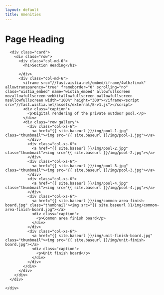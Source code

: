 ```yaml
---
layout: default
title: Amenities
---
```


<div class="container">
  <div class="row">
    <div class="col-md-8 center-block">
      <div class="card header-card">
        <h1>Page Heading</h1>
      </div>
    </div>
    <div class="col-md-12">

      <div class="card">
        <div class="row">
          <div class="col-md-6">
            <h1>Section Heading</h1>

          </div>
          <div class="col-md-6">
            <iframe src="//fast.wistia.net/embed/iframe/4wlhzfivxk" allowtransparency="true" frameborder="0" scrolling="no" class="wistia_embed" name="wistia_embed" allowfullscreen mozallowfullscreen webkitallowfullscreen oallowfullscreen msallowfullscreen width="100%" height="300"></iframe><script src="//fast.wistia.net/assets/external/E-v1.js"></script>
            <div class="caption">
              <p>Digital rendering of the private outdoor pool.</p>
            </div>
            <div class="row gallery">
              <div class="col-xs-6">
                <a href="{{ site.baseurl }}/img/pool-1.jpg" class="thumbnail"><img src="{{ site.baseurl }}/img/pool-1.jpg"></a>
              </div>
              <div class="col-xs-6">
                <a href="{{ site.baseurl }}/img/pool-2.jpg" class="thumbnail"><img src="{{ site.baseurl }}/img/pool-2.jpg"></a>
              </div>
              <div class="col-xs-6">
                <a href="{{ site.baseurl }}/img/pool-3.jpg" class="thumbnail"><img src="{{ site.baseurl }}/img/pool-3.jpg"></a>
              </div>
              <div class="col-xs-6">
                <a href="{{ site.baseurl }}/img/pool-4.jpg" class="thumbnail"><img src="{{ site.baseurl }}/img/pool-4.jpg"></a>
              </div>
              <div class="col-xs-6">
                <a href="{{ site.baseurl }}/img/common-area-finish-board.jpg" class="thumbnail"><img src="{{ site.baseurl }}/img/common-area-finish-board.jpg"></a>
                <div class="caption">
                  <p>Common area finish board</p>
                </div>
              </div>
              <div class="col-xs-6">
                <a href="{{ site.baseurl }}/img/unit-finish-board.jpg" class="thumbnail"><img src="{{ site.baseurl }}/img/unit-finish-board.jpg"></a>
                <div class="caption">
                  <p>Unit finish board</p>
                </div>
              </div>
            </div>
          </div>
        </div>
      </div>

    </div>
  </div>
</div>
